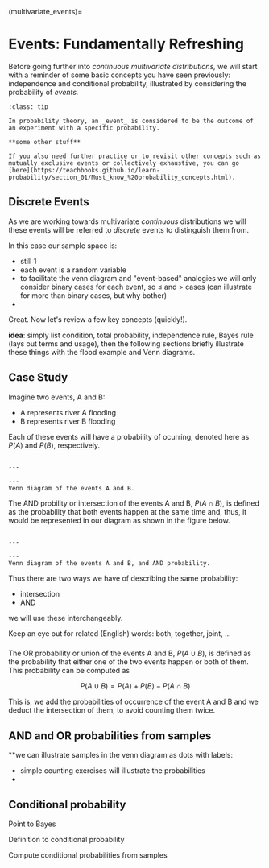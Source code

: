 (multivariate_events)=
# Events: Fundamentally Refreshing

Before going further into _continuous multivariate distributions,_ we will start with a reminder of some basic concepts you have seen previously: independence and conditional probability, illustrated by considering the probability of _events._

```{admonition} Event
:class: tip

In probability theory, an _event_ is considered to be the outcome of an experiment with a specific probability. 

**some other stuff**

If you also need further practice or to revisit other concepts such as mutually exclusive events or collectively exhaustive, you can go [here](https://teachbooks.github.io/learn-probability/section_01/Must_know_%20probability_concepts.html).
```

## Discrete Events

As we are working towards multivariate _continuous_ distributions we will these events will be referred to _discrete_ events to distinguish them from.

In this case our sample space is:
- still 1
- each event is a random variable
- to facilitate the venn diagram and "event-based" analogies we will only consider binary cases for each event, so $\leq$ and $>$ cases (can illustrate for more than binary cases, but why bother)
- 

Great. Now let's review a few key concepts (quickly!).

**idea**: simply list condition, total probability, independence rule, Bayes rule (lays out terms and usage), then the following sections briefly illustrate these things with the flood example and Venn diagrams.

## Case Study

Imagine two events, A and B:
- A represents river A flooding
- B represents river B flooding

Each of these events will have a probability of ocurring, denoted here as $P(A)$ and $P(B)$, respectively.


```{figure} ./figures/venn-events.png

---

---
Venn diagram of the events A and B.
```

The AND probility or intersection of the events A and B, $P(A \cap B)$, is defined as the probability that both events happen at the same time and, thus, it would be represented in our diagram as shown in the figure below.

```{figure} ./figures/venn-intersection.png

---

---
Venn diagram of the events A and B, and AND probability.
```

Thus there are two ways we have of describing the same probability:
- intersection
- AND

we will use these interchangeably.

Keep an eye out for related (English) words: both, together, joint, ...

### 

The OR probability or union of the events A and B, $P(A \cup B)$, is defined as the probability that either one of the two events happen or both of them. This probability can be computed as 

$$
P(A \cup B) = P(A) + P(B) - P(A \cap B)
$$

This is, we add the probabilities of occurrence of the event A and B and we deduct the intersection of them, to avoid counting them twice.




## AND and OR probabilities from samples

**we can illustrate samples in the venn diagram as dots with labels:
- simple counting exercises will illustrate the probabilities
- 

## Conditional probability

Point to Bayes

Definition to conditional probability

Compute conditional probabilities from samples
